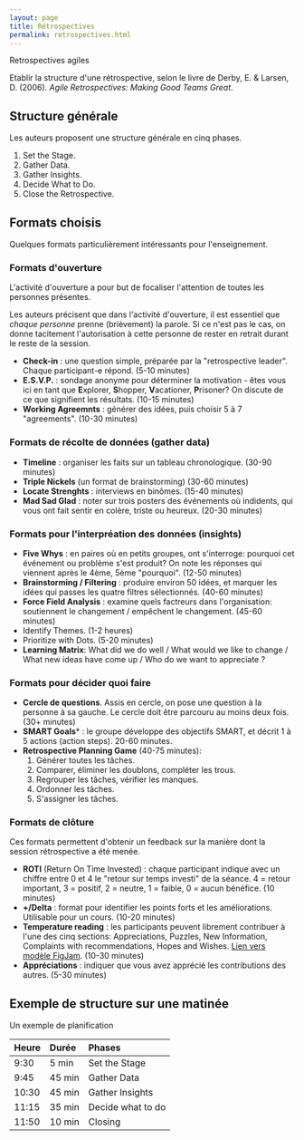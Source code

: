 ```yaml
---
layout: page
title: Rétrospectives
permalink: retrospectives.html
---
```


Retrospectives agiles

Etablir la structure d'une rétrospective, selon le livre de Derby, E. & Larsen, D. (2006). *Agile Retrospectives: Making Good Teams Great*.


## Structure générale

Les auteurs proposent une structure générale en cinq phases.

1. Set the Stage.
2. Gather Data.
3. Gather Insights.
4. Decide What to Do.
5. Close the Retrospective.

## Formats choisis

Quelques formats particulièrement intéressants pour l'enseignement.

### Formats d'ouverture

L'activité d'ouverture a pour but de focaliser l'attention de toutes les personnes présentes.

Les auteurs précisent que dans l'activité d'ouverture, il est essentiel que *chaque personne* prenne (brièvement) la parole. Si ce n'est pas le cas, on donne tacitement l'autorisation à cette personne de rester en retrait durant le reste de la session.

- **Check-in** : une question simple, préparée par la "retrospective leader". Chaque participant-e répond. (5-10 minutes)
- **E.S.V.P.** : sondage anonyme pour déterminer la motivation - êtes vous ici en tant que **E**xplorer, **S**hopper, **V**acationer, **P**risoner? On discute de ce que signifient les résultats. (10-15 minutes)
- **Working Agreemnts** : générer des idées, puis choisir 5 à 7 "agreements". (10-30 minutes)

### Formats de récolte de données (gather data)

- **Timeline** : organiser les faits sur un tableau chronologique. (30-90 minutes)
- **Triple Nickels** (un format de brainstorming) (30-60 minutes)
- **Locate Strenghts** : interviews en binômes. (15-40 minutes)
- **Mad Sad Glad** : noter sur trois posters des événements où indidents, qui vous ont fait sentir en colère, triste ou heureux. (20-30 minutes)

### Formats pour l'interpréation des données (insights)

- **Five Whys** : en paires où en petits groupes, ont s'interroge: pourquoi cet événement ou problème s'est produit? On note les réponses qui viennent après le 4ème, 5ème "pourquoi". (12-50 minutes)
- **Brainstorming / Filtering** : produire environ 50 idées, et marquer les idées qui passes les quatre filtres sélectionnés. (40-60 minutes)
- **Force Field Analysis** : examine quels factreurs dans l'organisation: soutiennent le changement / empêchent le changement. (45-60 minutes)
- Identify Themes. (1-2 heures)
- Prioritize with Dots. (5-20 minutes)
- **Learning Matrix**: What did we do well / What would we like to change / What new ideas have come up / Who do we want to appreciate ?

### Formats pour décider quoi faire

- **Cercle de questions**. Assis en cercle, on pose une question à la personne à sa gauche. Le cercle doit être parcouru au moins deux fois. (30+ minutes)
- **SMART Goals*** : le groupe développe des objectifs SMART, et décrit 1 à 5 actions (action steps). 20-60 minutes.
- **Retrospective Planning Game** (40-75 minutes):
    1. Générer toutes les tâches.
    2. Comparer, éliminer les doublons, compléter les trous.
    3. Regrouper les tâches, vérifier les manques.
    4. Ordonner les tâches.
    5. S'assigner les tâches.

### Formats de clôture

Ces formats permettent d'obtenir un feedback sur la manière dont la session rétrospective a été menée.

- **ROTI** (Return On Time Invested) : chaque participant indique avec un chiffre entre 0 et 4 le "retour sur temps investi" de la séance. 4 = retour important, 3 = positif, 2 = neutre, 1 = faible, 0 = aucun bénéfice. (10 minutes)
- **+/Delta** : format pour identifier les points forts et les améliorations. Utilisable pour un cours. (10-20 minutes)
- **Temperature reading** : les participants peuvent librement contribuer à l'une des cinq sections: Appreciations, Puzzles, New Information, Complaints with recommendations, Hopes and Wishes. [Lien vers modèle FigJam](https://www.figma.com/file/YvlsYCnzW6uA3Fpq7B7sxv/Temperature-Reading?node-id=0%3A1). (10-30 minutes)
- **Appréciations** : indiquer que vous avez apprécié les contributions des autres. (5-30 minutes)

## Exemple de structure sur une matinée

Un exemple de planification

| Heure  | Durée  | Phases         |
|:------ |:------ |:---------------|
| 9:30  |  5 min | Set the Stage   |
| 9:45  | 45 min | Gather Data     |
| 10:30 | 45 min | Gather Insights  |
| 11:15 | 35 min | Decide what to do |
| 11:50 | 10 min | Closing  |
